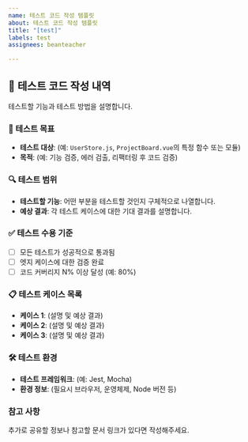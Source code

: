 ```yaml
---
name: 테스트 코드 작성 템플릿
about: 테스트 코드 작성 템플릿
title: "[test]"
labels: test
assignees: beanteacher

---
```


## 🧪 테스트 코드 작성 내역
테스트할 기능과 테스트 방법을 설명합니다.

### 🎯 테스트 목표
- **테스트 대상**: (예: `UserStore.js`, `ProjectBoard.vue`의 특정 함수 또는 모듈)
- **목적**: (예: 기능 검증, 에러 검출, 리팩터링 후 코드 검증)

### 🔍 테스트 범위
- **테스트할 기능**: 어떤 부분을 테스트할 것인지 구체적으로 나열합니다.
- **예상 결과**: 각 테스트 케이스에 대한 기대 결과를 설명합니다.

### ✅ 테스트 수용 기준
- [ ] 모든 테스트가 성공적으로 통과됨
- [ ] 엣지 케이스에 대한 검증 완료
- [ ] 코드 커버리지 N% 이상 달성 (예: 80%)

### 📋 테스트 케이스 목록
- **케이스 1**: (설명 및 예상 결과)
- **케이스 2**: (설명 및 예상 결과)
- **케이스 3**: (설명 및 예상 결과)

### 🛠️ 테스트 환경
- **테스트 프레임워크**: (예: Jest, Mocha)
- **환경 정보**: (필요시 브라우저, 운영체제, Node 버전 등)

### 참고 사항
추가로 공유할 정보나 참고할 문서 링크가 있다면 작성해주세요.
